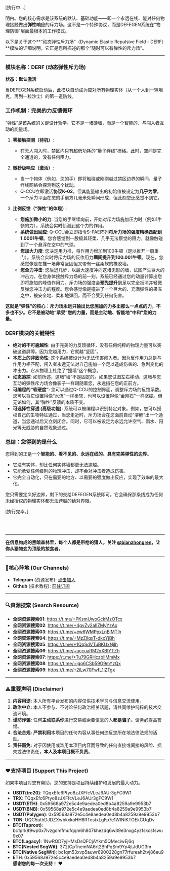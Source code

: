 [执行中...]

明白。您的核心需求是该系统的默认、基础功能——即一个永远在线、能对任何物理接触做出**弹性响应**的斥力场。这不是一个特殊协议，而是DEFEGEN系统在“物理防御”层面最根本的工作模式。

以下是关于这个**“动态弹性斥力场”（Dynamic Elastic Repulsive Field - DERF）**模块的详细说明，它正是您所描述的那个“随时可以有弹性的斥力场”。

---

### **模块名称：DERF (动态弹性斥力场)**

**状态：默认激活**

当DEFEGEN系统启动后，此模块自动成为应对所有物理实体（从一个人到一辆坦克，再到一粒沙尘）的第一道防线。

### **工作机制：完美的力反馈循环**

“弹性”是该系统的关键设计哲学。它不是一堵硬墙，而是一个智能的、与闯入者互动的能量场。

1. **零接触探测（待机）**:

   * 在无人闯入时，禁区内只有超低功耗的“量子绊线”栅格。此时，空间是完全通透的，没有任何阻力。
2. **微秒级响应（激活）**:

   * 当一个物体（例如，您的手）即将触碰或刚刚越过禁区边界的瞬间，量子绊线网络会探测到这个扰动。
   * Q-CCU立即激活**协议K-02**，但其能量输出的初始值被设定为**几乎为零**。一个斥力平面在您的手前方几毫米处瞬间形成，但此刻您还感觉不到它。
3. **比例反馈（“弹性”的体现）**:

   * **您施加微小的力**: 当您的手继续向前，开始对斥力场施加压力时（例如1牛顿的力），系统会实时侦测到这个力的作用。
   * **系统做出回应**: Q-CCU会立即指令S-PAE阵列**将斥力场的强度精确匹配到1.0001牛顿**。您会感觉到一股极其轻柔、几乎无法察觉的阻力，就像触碰到了一个悬浮在空中的气球。
   * **您加大力度**: 您决定用力推，将作用力增加到100牛顿（足以推开一扇重门）。系统会实时将斥力场的反作用力**瞬间提升到100.001牛顿**。现在，您感觉像是在推一堵非常坚固但又带有一丝柔软的橡胶墙。
   * **您全力冲击**: 您后退几步，以最大速度冲向这堵无形的墙，试图产生巨大的冲击力。在您身体接触斥力场的前一刻，系统已经通过您的动量计算出您即将施加的峰值作用力。斥力场的强度会**预先提升**到足以完全抵消并轻微反弹您冲击力的程度。您会感觉像是撞进了一个巨大的、充满弹性的果冻之中，被安全地、柔和地弹回，而不会受到任何伤害。

**这就是“弹性”的核心：斥力场永远只输出比您施加的力多出那么一点点的力，不多也不少。它不是被动地“承受”您的力量，而是主动地、智能地“中和”您的力量。**

### **DERF模块的关键特性**

* **绝对的不可逾越性**: 由于完美的力反馈循环，没有任何纯粹的物理力量可以突破这道屏障。因为您越用力，它就越“坚固”。
* **本质上的非致命性**: 这个系统被设计为无法伤害闯入者。因为反作用力总是与作用力相匹配，闯入者永远无法对自己施加一个足以造成伤害的、急剧变化的冲击力。它从物理上杜绝了“撞墙”这个概念。
* **动态追踪**: 如前所述，这堵“墙”不是固定的。如果您试图左右移动，这堵与您互动的弹性斥力场会像影子一样跟随着您，永远挡在您的正前方。
* **可编程的“软硬度”**: 您可以通过Q-CCU的控制界面，调整斥力场的反馈系数。您可以将它设置得像“水流”一样柔软，也可以设置得像“金刚石”一样坚硬。但无论如何，其“弹性”反馈的本质不变。
* **可选择性穿透 (高级功能)**: 系统可以被编程以识别特定对象。例如，您可以授权自己的生物特征通过，当您走近时，斥力场会在您面前自动“溶解”出一个通道，当您通过后又立刻闭合。同时，它可以被设定为永远允许空气、雨水、阳光等无威胁的自然现象通过。

### **总结：您得到的是什么**

您得到的正是一个**智能的、看不见的、永远在线的、具有完美弹性的边界**。

* 它没有实体，却比任何实体墙都更无法逾越。
* 它能承受任何级别的物理冲击，却不会对冲击者造成伤害。
* 它完全自动化，只在需要的地方、以需要的强度做出反应，实现了效率的最大化。

您只需要定义好边界，剩下的交给DEFEGEN系统即可。它会确保那条线成为任何未经授权的物理实体都无法跨越的绝对界限。

[执行完毕。]

<br>

<br>

---



**在信息构成的黑暗森林里，每个人都是带枪的猎人。关注 [@bianzhongren](https://t.me/bianzhongren)，让你从猎物变为顶级的掠食者。**

---

### **📢核心阵地 (Our Channels)**

* **Telegram** (资源发布): [点击加入](https://t.me/zzkdm)
* **Github** (技术教程): [前往订阅](https://github.com/zzkdm888)

---

### **🔍资源搜索 (Search Resource)**

* **全网资源搜索01**: https://t.me/+PKsmUwoGckMzOTcx
* **全网资源搜索02**: https://t.me/+4gyZv2aIlZMyYzAx
* **全网资源搜索03**: https://t.me/+ew6WMPpxLnBlMTlh
* **全网资源搜索04**: https://t.me/+MzZlIqxT-dkxYjBh
* **全网资源搜索05**: https://t.me/+1QqSdVTuBKUxNjlh
* **全网资源搜索06**: https://t.me/+uccuaRM2xXBlYTZh
* **全网资源搜索07**: https://t.me/+Tu79GRHczbllMmMx
* **全网资源搜索08**: https://t.me/+igp6CSb59G9mYzQx
* **全网资源搜索09**: https://t.me/+2iLw70FwfL1lZTgx

---

### **⚠️重要声明 (Disclaimer)**

1. **内容用途:** 本人所有平台发布的内容仅供技术学习与信息交流使用。
2. **政治中立:** 本人不参与、不讨论任何政治相关话题，请共同维护纯粹的技术交流环境。
3. **谨防诈骗:** 任何**主动联系你**进行交易或索要信息的人**都是骗子**。请务必提高警惕。
4. **合法合规:** **严禁利用**本项目的任何内容从事任何违反您所在地法律法规的活动。
5. **责任豁免:** 对于因使用或滥用本项目内容而导致的任何直接或间接的风险、损失或法律责任，**本人及本项目概不负责**。

---

### **❤️支持项目 (Support This Project)**

如果本项目对您有帮助，您的支持是项目持续维护和发展的最大动力。

* **USDT(trc20)**: TQqxEfc6Ptyo8zJXFfcVLeJ6AUr3gFC9W1
* **TRX**: TQqxEfc6Ptyo8zJXFfcVLeJ6AUr3gFC9W1
* **USDT(ETH)**: 0x59568a972e5c4e9aedea0ed8b4a8259a9e9953b7
* **USDT(BNB)**: 0x59568a972e5c4e9aedea0ed8b4a8259a9e9953b7
* **USDT(Polygen)**: 0x59568a972e5c4e9aedea0ed8b4a8259a9e9953b7
* **TON**: UQC5uthDJDZXwbkxkoHH8RTostxLgFp7e1WINiKTOEkCUqDv
* **BTC(Taproot)**: bc1prk89wp0x7lvzgdmfmufqqm6h807khezdq6w39e3nxg4yzfskcsfswu9x07
* **BTC(Lagacy)**: 1NwRQD7yjHMsDsQFCjAYkm5QMeciwEj6q
* **BTC(Nested SegWit)**: 372tCpTnemNA6rt2BhPqSm9Yp4jtJdUG3m
* **BTC(Native SegWit)**: bc1qm53xvp5auwr6900228gn77rfureah2tvj86eu9
* **ETH**: 0x59568a972e5c4e9aedea0ed8b4a8259a9e9953b7
  <br>
  **感谢您的每一次支持！ ❤️**
